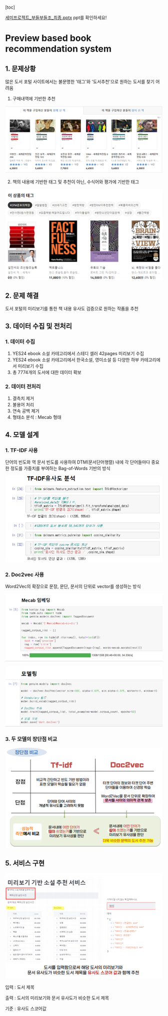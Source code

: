 [toc]

 [세미프로젝트_부들부들조_최종.pptx](세미프로젝트_부들부들조_최종.pptx) ppt를 확인하세요!

# Preview based book recommendation system

## 1. 문제상황

많은 도서 포털 사이트에서는 불문명한 '태그'와 '도서추천'으로 원하는 도서를 찾기 어려움

1. 구매내역에 기반한 추천

![image-20221207132813351](README.assets/image-20221207132813351.png)

2. 책의 내용에 기반한 태그 및 추천이 아닌, 수식어와 평가에 기반한 태그

![image-20221207132825019](README.assets/image-20221207132825019.png)



## 2. 문제 해결

도서 포털의 미리보기를 통한 책 내용 유사도 검증으로 원하는 작품을 추천

## 3. 데이터 수집 및 전처리

### 1. 데이터 수집

1. YES24 ebook 소설 카테고리에서 스테디 셀러 42pages 미리보기 수집
2. YES24 ebook 소설 카테고리에서 한국소설, 영미소설 등 다양한 하부 카테고리에서 미리보기 수집
3. 총 7774개의 도서에 대한 데이터 확보

### 2. 데이터 전처리

1. 결측치 제거
2. 불용어 처리
3. 연속 공백 제거
4. 형태소 분석 : Mecab 형태



## 4. 모델 설계

### 1. TF-IDF 사용

단어의 빈도와 역 문서 빈도를 사용하여 DTM(문서단어행렬) 내에 각 단어들마다 중요한 정도를 가중치를 부여하는 Bag-of-Words 기반의 방식

![image-20221207132956839](README.assets/image-20221207132956839.png)

### 2. Doc2vec 사용

Word2Vec의 확장으로 문장, 문단, 문서의 단위로 vector를 생성하는 방식

![image-20221128184129433](README.assets/image-20221128184129433-16703882280419.png)

![image-20221128184133611](README.assets/image-20221128184133611-167038825159411.png)



### 3. 두 모델의 장단점 비교

![image-20221128184709423](README.assets/image-20221128184709423.png)





## 5. 서비스 구현

![image-20221128184844573](README.assets/image-20221128184844573-167038826405814.png)

입력 : 도서 제목

출력 : 도서의 미리보기와 문서 유사도가 비슷한 도서 제목

기준 : 유사도 스코어값
